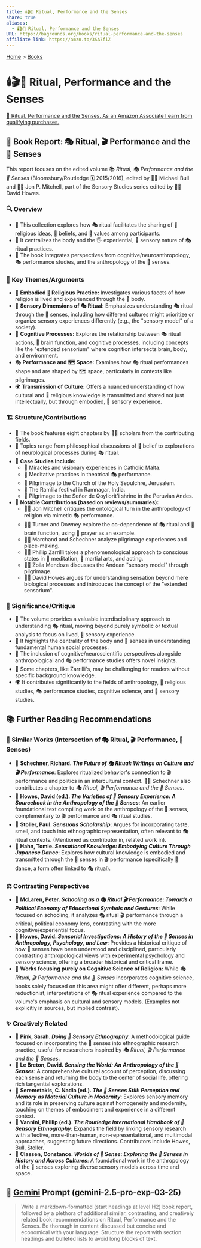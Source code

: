 ```yaml
---
title: 🕯️🎬👃 Ritual, Performance and the Senses
share: true
aliases:
  - 🕯️🎬👃 Ritual, Performance and the Senses
URL: https://bagrounds.org/books/ritual-performance-and-the-senses
affiliate link: https://amzn.to/3SA7fiZ
---
```

[Home](../index.md) > [Books](./index.md)  
# 🕯️🎬👃 Ritual, Performance and the Senses  
[🛒 Ritual, Performance and the Senses. As an Amazon Associate I earn from qualifying purchases.](https://amzn.to/3SA7fiZ)  
  
## 📖 Book Report: 🎭 Ritual, 🎬 Performance and the 👃 Senses  
  
This report focuses on the edited volume 📚 *Ritual, 🎭 Performance and the 👃 Senses* (Bloomsbury/Routledge 🗓️ 2015/2016), edited by 👨‍🏫 Michael Bull and 👨‍🏫 Jon P. Mitchell, part of the Sensory Studies series edited by 👨‍🏫 David Howes.  
  
### 🔍 Overview  
  
* 📖 This collection explores how 🎭 ritual facilitates the sharing of 🙏 religious ideas, 🧠 beliefs, and 🤝 values among participants.  
* 🧍 It centralizes the body and the 🖐️ experiential, 👃 sensory nature of 🎭 ritual practices.  
* 🧠 The book integrates perspectives from cognitive/neuroanthropology, 🎭 performance studies, and the anthropology of the 👃 senses.  
  
### 🔑 Key Themes/Arguments  
  
* 🧍 **Embodied 🙏 Religious Practice:** Investigates various facets of how religion is lived and experienced through the 🧍 body.  
* 👃 **Sensory Dimensions of 🎭 Ritual:** Emphasizes understanding 🎭 ritual through the 👃 senses, including how different cultures might prioritize or organize sensory experiences differently (e.g., the "sensory model" of a society).  
* 🧠 **Cognitive Processes:** Explores the relationship between 🎭 ritual actions, 🧠 brain function, and cognitive processes, including concepts like the "extended sensorium" where cognition intersects brain, body, and environment.  
* 🎭 **Performance and 🗺️ Space:** Examines how 🎭 ritual performances shape and are shaped by 🗺️ space, particularly in contexts like pilgrimages.  
* 🌍 **Transmission of Culture:** Offers a nuanced understanding of how cultural and 🙏 religious knowledge is transmitted and shared not just intellectually, but through embodied, 👃 sensory experience.  
  
### 🏗️ Structure/Contributions  
  
* 📖 The book features eight chapters by 👨‍🏫 scholars from the contributing fields.  
* 🤔 Topics range from philosophical discussions of 🧠 belief to explorations of neurological processes during 🎭 ritual.  
* 📍 **Case Studies Include:**  
    * 🙏 Miracles and visionary experiences in Catholic Malta.  
    * 🧘 Meditative practices in theatrical 🎭 performance.  
    * 🚶 Pilgrimage to the Church of the Holy Sepulchre, Jerusalem.  
    * 🎉 The Ramlila festival in Ramnagar, India.  
    * 🚶 Pilgrimage to the Señor de Qoyllorit'i shrine in the Peruvian Andes.  
* 🌟 **Notable Contributions (based on reviews/summaries):**  
    * 👨‍🏫 Jon Mitchell critiques the ontological turn in the anthropology of religion via mimetic 🎭 performance.  
    * 👨‍🏫 Turner and Downey explore the co-dependence of 🎭 ritual and 🧠 brain function, using 🙏 prayer as an example.  
    * 👨‍🏫 Marchand and Schechner analyze pilgrimage experiences and place-making.  
    * 👨‍🏫 Phillip Zarrilli takes a phenomenological approach to conscious states in 🧘 meditation, 🥋 martial arts, and acting.  
    * 👨‍🏫 Zoila Mendoza discusses the Andean "sensory model" through pilgrimage.  
    * 👨‍🏫 David Howes argues for understanding sensation beyond mere biological processes and introduces the concept of the "extended sensorium".  
  
### 🤔 Significance/Critique  
  
* 📖 The volume provides a valuable interdisciplinary approach to understanding 🎭 ritual, moving beyond purely symbolic or textual analysis to focus on lived, 👃 sensory experience.  
* 🧍 It highlights the centrality of the body and 👃 senses in understanding fundamental human social processes.  
* 🧠 The inclusion of cognitive/neuroscientific perspectives alongside anthropological and 🎭 performance studies offers novel insights.  
* 🧐 Some chapters, like Zarrilli's, may be challenging for readers without specific background knowledge.  
* 🌍 It contributes significantly to the fields of anthropology, 🙏 religious studies, 🎭 performance studies, cognitive science, and 👃 sensory studies.  
  
## 📚 Further Reading Recommendations  
  
### 🤝 Similar Works (Intersection of 🎭 Ritual, 🎬 Performance, 👃 Senses)  
  
* 📖 **Schechner, Richard. *The Future of 🎭 Ritual: Writings on Culture and 🎬 Performance***: Explores ritualized behavior's connection to 🎬 performance and politics in an intercultural context. 👨‍🏫 Schechner also contributes a chapter to *🎭 Ritual, 🎬 Performance and the 👃 Senses*.  
* 📖 **Howes, David (ed.). *The Varieties of 👃 Sensory Experience: A Sourcebook in the Anthropology of the 👃 Senses***: An earlier foundational text compiling work on the anthropology of the 👃 senses, complementary to 🎬 performance and 🎭 ritual studies.  
* 📖 **Stoller, Paul. *Sensuous Scholarship***: Argues for incorporating taste, smell, and touch into ethnographic representation, often relevant to 🎭 ritual contexts. (Mentioned as contributor in, related work in).  
* 📖 **Hahn, Tomie. *Sensational Knowledge: Embodying Culture Through Japanese Dance***: Explores how cultural knowledge is embodied and transmitted through the 👃 senses in 🎬 performance (specifically 💃 dance, a form often linked to 🎭 ritual).  
  
### ⚖️ Contrasting Perspectives  
  
* 📖 **McLaren, Peter. *Schooling as a 🎭 Ritual 🎬 Performance: Towards a Political Economy of Educational Symbols and Gestures***: While focused on schooling, it analyzes 🎭 ritual 🎬 performance through a critical, political economy lens, contrasting with the more cognitive/experiential focus.  
* 📖 **Howes, David. *Sensorial Investigations: A History of the 👃 Senses in Anthropology, Psychology, and Law***: Provides a historical critique of how 👃 senses have been understood and disciplined, particularly contrasting anthropological views with experimental psychology and sensory science, offering a broader historical and critical frame.  
* 📖 **Works focusing purely on Cognitive Science of Religion:** While *🎭 Ritual, 🎬 Performance and the 👃 Senses* incorporates cognitive science, books solely focused on this area might offer different, perhaps more reductionist, interpretations of 🎭 ritual experience compared to the volume's emphasis on cultural and sensory models. (Examples not explicitly in sources, but implied contrast).  
  
### ✨ Creatively Related  
  
* 📖 **Pink, Sarah. *Doing 👃 Sensory Ethnography***: A methodological guide focused on incorporating the 👃 senses into ethnographic research practice, useful for researchers inspired by *🎭 Ritual, 🎬 Performance and the 👃 Senses*.  
* 📖 **Le Breton, David. *Sensing the World: An Anthropology of the 👃 Senses***: A comprehensive cultural account of perception, discussing each sense and returning the body to the center of social life, offering rich tangential explorations.  
* 📖 **Seremetakis, C. Nadia (ed.). *The 👃 Senses Still: Perception and Memory as Material Culture in Modernity***: Explores sensory memory and its role in preserving culture against homogeneity and modernity, touching on themes of embodiment and experience in a different context.  
* 📖 **Vannini, Phillip (ed.). *The Routledge International Handbook of 👃 Sensory Ethnography***: Expands the field by linking sensory research with affective, more-than-human, non-representational, and multimodal approaches, suggesting future directions. Contributors include Howes, Bull, Stoller.  
* 📖 **Classen, Constance. *Worlds of 👃 Sense: Exploring the 👃 Senses in History and Across Cultures***: A foundational work in the anthropology of the 👃 senses exploring diverse sensory models across time and space.  
  
## 💬 [Gemini](../software/gemini.md) Prompt (gemini-2.5-pro-exp-03-25)  
> Write a markdown-formatted (start headings at level H2) book report, followed by a plethora of additional similar, contrasting, and creatively related book recommendations on Ritual, Performance and the Senses. Be thorough in content discussed but concise and economical with your language. Structure the report with section headings and bulleted lists to avoid long blocks of text.
